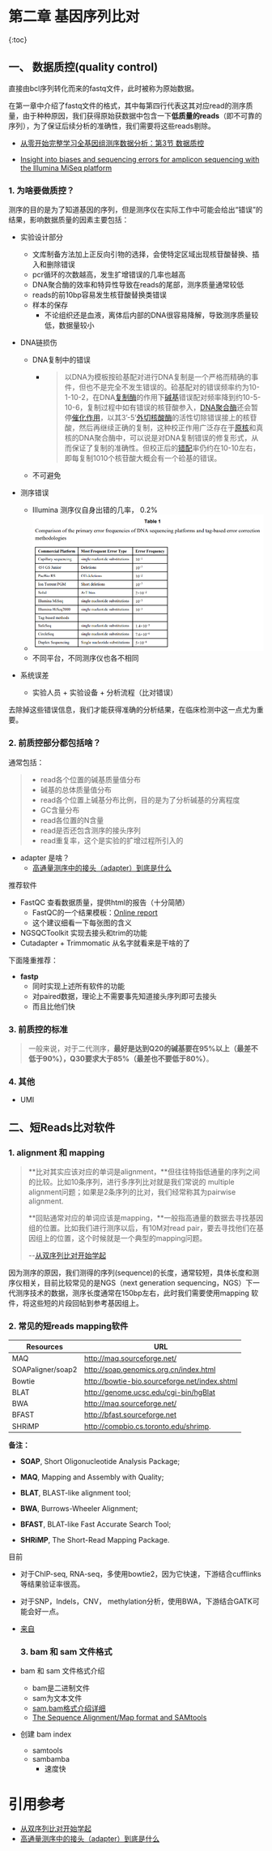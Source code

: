 # 第二章 基因序列比对

{:toc}



## 一、 数据质控(quality control)

直接由bcl序列转化而来的fastq文件，此时被称为原始数据。

在第一章中介绍了fastq文件的格式，其中每第四行代表这其对应read的测序质量，由于种种原因，我们获得原始获数据中包含一下**低质量的reads**（即不可靠的序列），为了保证后续分析的准确性，我们需要将这些reads剔除。

- [从零开始完整学习全基因组测序数据分析：第3节 数据质控](https://zhuanlan.zhihu.com/p/28802083)

- [Insight into biases and sequencing errors for amplicon sequencing with the Illumina MiSeq platform](https://www.ncbi.nlm.nih.gov/pubmed/25586220)

### 1. 为啥要做质控？

测序的目的是为了知道基因的序列，但是测序仪在实际工作中可能会给出“错误”的结果，影响数据质量的因素主要包括：

- 实验设计部分

  - 文库制备方法加上正反向引物的选择，会使特定区域出现核苷酸替换、插入和删除错误
  - pcr循环的次数越高，发生扩增错误的几率也越高
  - DNA聚合酶的效率和特异性导致在reads的尾部，测序质量通常较低
  - reads的前10bp容易发生核苷酸替换类错误
  - 样本的保存
    - 不论组织还是血液，离体后内部的DNA很容易降解，导致测序质量较低，数据量较小

- DNA链损伤

  - DNA复制中的错误

    - > 以DNA为模板按硷基配对进行DNA复制是一个严格而精确的事件，但也不是完全不发生错误的。硷基配对的错误频率约为10-1-10-2，在DNA[复制酶](https://baike.baidu.com/item/%E5%A4%8D%E5%88%B6%E9%85%B6)的作用下[碱基](https://baike.baidu.com/item/%E7%A2%B1%E5%9F%BA)错误配对频率降到约10-5-10-6，复制过程中如有错误的核苷酸参入，[DNA聚合酶](https://baike.baidu.com/item/DNA%E8%81%9A%E5%90%88%E9%85%B6)还会暂停[催化作用](https://baike.baidu.com/item/%E5%82%AC%E5%8C%96%E4%BD%9C%E7%94%A8)，以其3’-5’[外切核酸酶](https://baike.baidu.com/item/%E5%A4%96%E5%88%87%E6%A0%B8%E9%85%B8%E9%85%B6)的活性切除错误接上的核苷酸，然后再继续正确的复制，这种校正作用广泛存在于[原核](https://baike.baidu.com/item/%E5%8E%9F%E6%A0%B8)和真核的DNA聚合酶中，可以说是对DNA复制错误的修复形式，从而保证了复制的准确性。但校正后的[错配](https://baike.baidu.com/item/%E9%94%99%E9%85%8D)率仍约在10-10左右，即每复制1010个核苷酸大概会有一个硷基的错误。

  - 不可避免

- 测序错误

  -  Illumina 测序仪自身出错的几率， 0.2%
  -  ![1545213817803](error_rate.png)
  -  不同平台，不同测序仪也各不相同

- 系统误差

  - 实验人员 + 实验设备 + 分析流程（比对错误）

去除掉这些错误信息，我们才能获得准确的分析结果，在临床检测中这一点尤为重要。

### 2. 前质控部分都包括啥？

通常包括：

>- read各个位置的碱基质量值分布
>- 碱基的总体质量值分布
>- read各个位置上碱基分布比例，目的是为了分析碱基的分离程度
>- GC含量分布
>- read各位置的N含量
>- read是否还包含测序的接头序列
>- read重复率，这个是实验的扩增过程所引入的

- adapter 是啥？
  - [高通量测序中的接头（adapter）到底是什么](https://www.jianshu.com/p/3164dca8bd61)

推荐软件

- FastQC 查看数据质量，提供html的报告（十分简陋）
  - FastQC的一个结果模板：[Online report](http://www.bioinformatics.babraham.ac.uk/projects/fastqc/Help/3%20Analysis%20Modules/)
  - 这个建议细看一下每张图的含义
- NGSQCToolkit 实现去接头和trim的功能
- Cutadapter  + Trimmomatic 从名字就看来是干啥的了

下面隆重推荐：

- **fastp** 
  - 同时实现上述所有软件的功能
  - 对paired数据，理论上不需要事先知道接头序列即可去接头
  - 而且比他们快

### 3. 前质控的标准

> 一般来说，对于二代测序，**最好是达到Q20的碱基要在95%以上（最差不低于90%），Q30要求大于85%（最差也不要低于80%）**。

### 4. 其他

- UMI

## 二、短Reads比对软件

### 	1. alignment 和 mapping

> **比对其实应该对应的单词是alignment，**但往往特指低通量的序列之间的比较。比如10条序列，进行多序列比对就是我们常说的 multiple alignment问题；如果是2条序列的比对，我们经常称其为pairwise alignment.
>
> **回贴通常对应的单词应该是mapping，**一般指高通量的数据去寻找基因组的位置。比如我们进行测序以后，有10M对read pair，要去寻找他们在基因组上的位置，这个时候就是一个典型的mapping问题。
>
> --[从双序列比对开始学起](https://zhuanlan.zhihu.com/p/35123295)

因为测序的原因，我们测得的序列(sequence)的长度，通常较短，具体长度和测序仪相关，目前比较常见的是NGS（next generation sequencing，NGS）下一代测序技术的数据，测序长度通常在150bp左右，此时我们需要使用mapping 软件，将这些短的片段回帖到参考基因组上。

### 	2. 常见的短reads mapping软件

| **Resources**     | **URL**                                         |
| ----------------- | ----------------------------------------------- |
| MAQ               | http://maq.sourceforge.net/                     |
| SOAPaligner/soap2 | <http://soap.genomics.org.cn/index.html>        |
| Bowtie            | <http://bowtie-bio.sourceforge.net/index.shtml> |
| BLAT              | <http://genome.ucsc.edu/cgi-bin/hgBlat>         |
| BWA               | http://maq.sourceforge.net/                     |
| BFAST             | http://bfast.sourceforge.net                    |
| SHRiMP            | http://compbio.cs.toronto.edu/shrimp.           |

**备注：**

- **SOAP**, Short Oligonucleotide Analysis Package;

- **MAQ**, Mapping and Assembly with Quality;

- **BLAT**, BLAST-like alignment tool;

- **BWA**, Burrows-Wheeler Alignment;

- **BFAST**, BLAT-like Fast Accurate Search Tool;

- **SHRiMP**, The Short-Read Mapping Package.

目前

- 对于ChIP-seq, RNA-seq，多使用bowtie2，因为它快速，下游结合cufflinks等结果验证率很高。

- 对于SNP，Indels，CNV， methylation分析，使用BWA，下游结合GATK可能会好一点。

- [来自](https://www.plob.org/article/7181.html)

  ### 3. bam 和 sam 文件格式

- bam 和 sam 文件格式介绍

  - bam是二进制文件
  - sam为文本文件
  - [sam,bam格式介绍详细](http://boyun.sh.cn/bio/wp-content/uploads/2012/07/SAM1.pdf)
  - [The Sequence Alignment/Map format and SAMtools](https://www.ncbi.nlm.nih.gov/pmc/articles/PMC2723002/)

- 创建 bam index
  - samtools
  - sambamba
    - 速度快

# 引用参考



- [从双序列比对开始学起](https://zhuanlan.zhihu.com/p/35123295)
- [高通量测序中的接头（adapter）到底是什么](https://www.jianshu.com/p/3164dca8bd61)